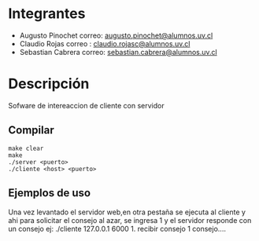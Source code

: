 # Integrantes

-  Augusto Pinochet correo: augusto.pinochet@alumnos.uv.cl
-  Claudio Rojas  correo : claudio.rojasc@alumnos.uv.cl
-  Sebastian Cabrera correo: sebastian.cabrera@alumnos.uv.cl

# Descripción
Sofware de intereaccion de cliente con servidor
## Compilar
``` 
make clear
make
./server <puerto>
./cliente <host> <puerto>
``` 

## Ejemplos de uso
Una vez levantado el servidor web,en otra pestaña se ejecuta al cliente y ahi para solicitar el consejo al azar, se ingresa 1 y el servidor responde con un consejo
ej: ./cliente 127.0.0.1 6000
	1. recibir consejo
	1
	consejo....
